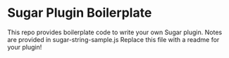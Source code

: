 # Sugar Plugin Boilerplate

This repo provides boilerplate code to write your own Sugar plugin.
Notes are provided in sugar-string-sample.js Replace this file with
a readme for your plugin!
